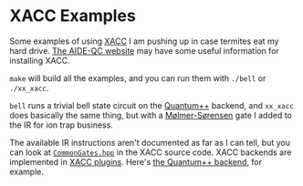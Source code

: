 XACC Examples
=============

Some examples of using [XACC][1] I am pushing up in case termites eat my hard
drive. [The AIDE-QC website][7] may have some useful information for installing XACC.

`make` will build all the examples, and you can run them with `./bell` or
`./xx_xacc`.

`bell` runs a trivial bell state circuit on the [Quantum++][2] backend, and
`xx_xacc` does basically the same thing, but with a [Mølmer-Sørensen][3] gate I
added to the IR for ion trap business.

The available IR instructions aren't documented as far as I can tell, but you
can look at [`CommonGates.hpp`][4] in the XACC source code. XACC backends are
implemented in [XACC plugins][5]. Here's [the Quantum++ backend][6], for
example.

[1]: https://github.com/eclipse/xacc/
[2]: https://github.com/softwareQinc/qpp
[3]: https://en.wikipedia.org/wiki/M%C3%B8lmer%E2%80%93S%C3%B8rensen_gate
[4]: https://github.com/eclipse/xacc/blob/master/quantum/gate/ir/CommonGates.hpp
[5]: https://github.com/eclipse/xacc/tree/master/quantum/plugins
[6]: https://github.com/eclipse/xacc/blob/master/quantum/plugins/qpp/accelerator/QppAccelerator.hpp
[7]: https://aide-qc.github.io/deploy/
